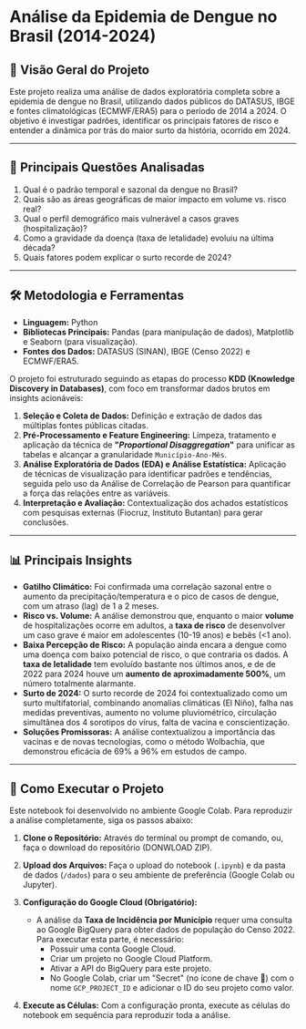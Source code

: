 # Análise da Epidemia de Dengue no Brasil (2014-2024)

## 📖 Visão Geral do Projeto

Este projeto realiza uma análise de dados exploratória completa sobre a epidemia de dengue no Brasil, utilizando dados públicos do DATASUS, IBGE e fontes climatológicas (ECMWF/ERA5) para o período de 2014 a 2024. O objetivo é investigar padrões, identificar os principais fatores de risco e entender a dinâmica por trás do maior surto da história, ocorrido em 2024.

---

## 🎯 Principais Questões Analisadas

1.  Qual é o padrão temporal e sazonal da dengue no Brasil?
2.  Quais são as áreas geográficas de maior impacto em volume vs. risco real?
3.  Qual o perfil demográfico mais vulnerável a casos graves (hospitalização)?
4.  Como a gravidade da doença (taxa de letalidade) evoluiu na última década?
5.  Quais fatores podem explicar o surto recorde de 2024?

---

## 🛠️ Metodologia e Ferramentas

* **Linguagem:** Python
* **Bibliotecas Principais:** Pandas (para manipulação de dados), Matplotlib e Seaborn (para visualização).
* **Fontes dos Dados:** DATASUS (SINAN), IBGE (Censo 2022) e ECMWF/ERA5.

O projeto foi estruturado seguindo as etapas do processo **KDD (Knowledge Discovery in Databases)**, com foco em transformar dados brutos em insights acionáveis:

1.  **Seleção e Coleta de Dados:** Definição e extração de dados das múltiplas fontes públicas citadas.
2.  **Pré-Processamento e Feature Engineering:** Limpeza, tratamento e aplicação da técnica de **"_Proportional Disaggregation_"** para unificar as tabelas e alcançar a granularidade `Município-Ano-Mês`.
3.  **Análise Exploratória de Dados (EDA) e Análise Estatística:** Aplicação de técnicas de visualização para identificar padrões e tendências, seguida pelo uso da Análise de Correlação de Pearson para quantificar a força das relações entre as variáveis.
4.  **Interpretação e Avaliação:** Contextualização dos achados estatísticos com pesquisas externas (Fiocruz, Instituto Butantan) para gerar conclusões.

---

## 📊 Principais Insights

* **Gatilho Climático:** Foi confirmada uma correlação sazonal entre o aumento da precipitação/temperatura e o pico de casos de dengue, com um atraso (lag) de 1 a 2 meses.
* **Risco vs. Volume:** A análise demonstrou que, enquanto o maior **volume** de hospitalizações ocorre em adultos, a **taxa de risco** de desenvolver um caso grave é maior em adolescentes (10-19 anos) e bebês (<1 ano).
* **Baixa Percepção de Risco:** A população ainda encara a dengue como uma doença com baixo potencial de risco, o que contraria os dados. A **taxa de letalidade** tem evoluído bastante nos últimos anos, e de de 2022 para 2024 houve um **aumento de aproximadamente 500%**, um número totalmente alarmante. 
* **Surto de 2024:** O surto recorde de 2024 foi contextualizado como um surto multifatorial, combinando anomalias climáticas (El Niño), falha nas medidas preventivas, aumento no volume pluviométrico, circulação simultânea dos 4 sorotipos do vírus, falta de vacina e conscientização.
* **Soluções Promissoras:** A análise contextualizou a importância das vacinas e de novas tecnologias, como o método Wolbachia, que demonstrou eficácia de 69% a 96% em estudos de campo.

---

## 🚀 Como Executar o Projeto

Este notebook foi desenvolvido no ambiente Google Colab. Para reproduzir a análise completamente, siga os passos abaixo:

1.  **Clone o Repositório:** Através do terminal ou prompt de comando, ou, faça o download do repositório (DONWLOAD ZIP).

2.  **Upload dos Arquivos:** Faça o upload do notebook (`.ipynb`) e da pasta de dados (`/dados`) para o seu ambiente de preferência (Google Colab ou Jupyter).

3.  **Configuração do Google Cloud (Obrigatório):**
    * A análise da **Taxa de Incidência por Município** requer uma consulta ao Google BigQuery para obter dados de população do Censo 2022. Para executar esta parte, é necessário:
        * Possuir uma conta Google Cloud.
        * Criar um projeto no Google Cloud Platform.
        * Ativar a API do BigQuery para este projeto.
        * No Google Colab, criar um "Secret" (no ícone de chave 🔑) com o nome `GCP_PROJECT_ID` e adicionar o ID do seu projeto como valor.

4.  **Execute as Células:** Com a configuração pronta, execute as células do notebook em sequência para reproduzir toda a análise.






